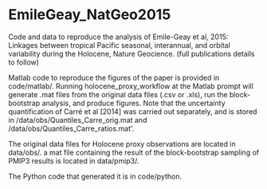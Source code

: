 # EmileGeay_NatGeo2015
Code and data to reproduce the analysis of Emile-Geay et al, 2015: Linkages between tropical Pacific seasonal, interannual, and orbital variability during the Holocene, Nature Geocience.
(full publications details to follow)

Matlab code to reproduce the figures of the paper is provided in code/matlab/.
Running holocene_proxy_workflow at the Matlab prompt will generate .mat files from the original data files (.csv or .xls), run the block-bootstrap analysis, and produce figures. Note that the uncertainty quantification of Carré et al [2014] was carried out separately, and is stored in /data/obs/Quantiles_Carre_orig.mat and /data/obs/Quantiles_Carre_ratios.mat'.

The original data files for Holocene proxy observations are located in data/obs/.
a mat file containing the result of the block-bootstrap sampling of PMIP3 results is located in data/pmip3/.  

The Python code that generated it is in code/python.

